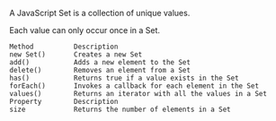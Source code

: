 A JavaScript Set is a collection of unique values.

Each value can only occur once in a Set.



```Essential Set Methods
Method      	Description
new Set()	    Creates a new Set
add()	        Adds a new element to the Set
delete()    	Removes an element from a Set
has()	        Returns true if a value exists in the Set
forEach()      	Invokes a callback for each element in the Set
values()	    Returns an iterator with all the values in a Set
Property	    Description
size	        Returns the number of elements in a Set